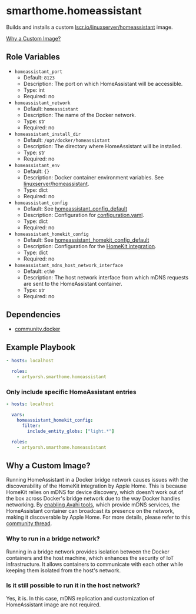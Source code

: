 # smarthome.homeassistant

Builds and installs a custom [lscr.io/linuxserver/homeassistant](https://hub.docker.com/r/linuxserver/homeassistant) image.

[Why a Custom Image?](#why-a-custom-image)

## Role Variables

- `homeassistant_port`
  - Default: `8123`
  - Description: The port on which HomeAssistant will be accessible.
  - Type: int
  - Required: no
- `homeassistant_network`
  - Default: `homeassistant`
  - Description: The name of the Docker network.
  - Type: str
  - Required: no
- `homeassistant_install_dir`
  - Default: `/opt/docker/homeassistant`
  - Description: The directory where HomeAssistant will be installed.
  - Type: str
  - Required: no
- `homeassistant_env`
  - Default: `{}`
  - Description: Docker container environment variables. See [linuxserver/homeassistant](https://docs.linuxserver.io/images/docker-homeassistant/#environment-variables-e).
  - Type: dict
  - Required: no
- `homeassistant_config`
  - Default: See [homeassistant_config_default](./vars/main.yml)
  - Description: Configuration for [configuration.yaml](https://home-assistant.io/docs/configuration/).
  - Type: dict
  - Required: no
- `homeassistant_homekit_config`
  - Default: See [homeassistant_homekit_config_default](./vars/main.yml)
  - Description: Configuration for the [HomeKit integration](https://www.home-assistant.io/integrations/homekit).
  - Type: dict
  - Required: no
- `homeassistant_mdns_host_network_interface`
  - Default: `eth0`
  - Description: The host network interface from which mDNS requests are sent to the HomeAssistant container.
  - Type: str
  - Required: no

## Dependencies

- [community.docker](https://docs.ansible.com/ansible/latest/collections/community/docker/index.html)

## Example Playbook

```yaml
- hosts: localhost

  roles:
    - artyorsh.smarthome.homeassistant
```

### Only include specific HomeAssistant entries

```yaml
- hosts: localhost

  vars:
    homeassistant_homekit_config:
      filter:
        include_entity_globs: ["light.*"]

  roles:
    - artyorsh.smarthome.homeassistant
```

## Why a Custom Image?

Running HomeAssistant in a Docker bridge network causes issues with the discoverability of the HomeKit integration by Apple Home. This is because HomeKit relies on mDNS for device discovery, which doesn't work out of the box across Docker's bridge network due to the way Docker handles networking. By [enabling Avahi tools](./templates/homeassistant-avahi-dockerfile.j2), which provide mDNS services, the HomeAssistant container can broadcast its presence on the network, making it discoverable by Apple Home. For more details, please refer to this [community thread](https://community.home-assistant.io/t/using-homekit-component-inside-docker/45409/45?page=2).

### Why to run in a bridge network?

Running in a bridge network provides isolation between the Docker containers and the host machine, which enhances the security of IoT infrastructure.
It allows containers to communicate with each other while keeping them isolated from the host's network.

### Is it still possible to run it in the host network?

Yes, it is.
In this case, mDNS replication and customization of HomeAssistant image are not required.
